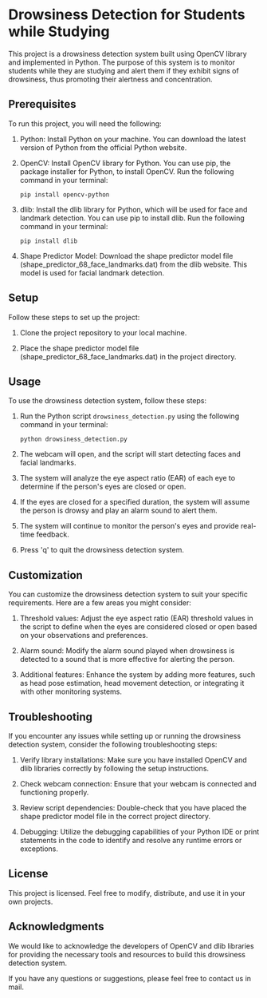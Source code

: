 # Drowsiness Detection for Students while Studying

This project is a drowsiness detection system built using OpenCV library and implemented in Python. The purpose of this system is to monitor students while they are studying and alert them if they exhibit signs of drowsiness, thus promoting their alertness and concentration.

## Prerequisites

To run this project, you will need the following:

1. Python: Install Python on your machine. You can download the latest version of Python from the official Python website.

2. OpenCV: Install OpenCV library for Python. You can use pip, the package installer for Python, to install OpenCV. Run the following command in your terminal:

   ```
   pip install opencv-python
   ```

3. dlib: Install the dlib library for Python, which will be used for face and landmark detection. You can use pip to install dlib. Run the following command in your terminal:

   ```
   pip install dlib
   ```

4. Shape Predictor Model: Download the shape predictor model file (shape_predictor_68_face_landmarks.dat) from the dlib website. This model is used for facial landmark detection.

## Setup

Follow these steps to set up the project:

1. Clone the project repository to your local machine.

2. Place the shape predictor model file (shape_predictor_68_face_landmarks.dat) in the project directory.

## Usage

To use the drowsiness detection system, follow these steps:

1. Run the Python script `drowsiness_detection.py` using the following command in your terminal:

   ```
   python drowsiness_detection.py
   ```

2. The webcam will open, and the script will start detecting faces and facial landmarks.

3. The system will analyze the eye aspect ratio (EAR) of each eye to determine if the person's eyes are closed or open.

4. If the eyes are closed for a specified duration, the system will assume the person is drowsy and play an alarm sound to alert them.

5. The system will continue to monitor the person's eyes and provide real-time feedback.

6. Press 'q' to quit the drowsiness detection system.

## Customization

You can customize the drowsiness detection system to suit your specific requirements. Here are a few areas you might consider:

1. Threshold values: Adjust the eye aspect ratio (EAR) threshold values in the script to define when the eyes are considered closed or open based on your observations and preferences.

2. Alarm sound: Modify the alarm sound played when drowsiness is detected to a sound that is more effective for alerting the person.

3. Additional features: Enhance the system by adding more features, such as head pose estimation, head movement detection, or integrating it with other monitoring systems.

## Troubleshooting

If you encounter any issues while setting up or running the drowsiness detection system, consider the following troubleshooting steps:

1. Verify library installations: Make sure you have installed OpenCV and dlib libraries correctly by following the setup instructions.

2. Check webcam connection: Ensure that your webcam is connected and functioning properly.

3. Review script dependencies: Double-check that you have placed the shape predictor model file in the correct project directory.

4. Debugging: Utilize the debugging capabilities of your Python IDE or print statements in the code to identify and resolve any runtime errors or exceptions.

## License

This project is licensed. Feel free to modify, distribute, and use it in your own projects.

## Acknowledgments

We would like to acknowledge the developers of OpenCV and dlib libraries for providing the necessary tools and resources to build this drowsiness detection system.

If you have any questions or suggestions, please feel free to contact us in mail.
